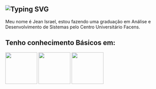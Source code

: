 ## ![Typing SVG](https://readme-typing-svg.demolab.com/?lines=Olá!+👋;Bem+Vindo+ao+Meu+GitHub)

Meu nome é Jean Israel, estou fazendo uma graduação em Análise e Desenvolvimento de Sistemas pelo Centro Universitário Facens.

## Tenho conhecimento Básicos em:
<img src="https://cdn.jsdelivr.net/gh/devicons/devicon/icons/java/java-original-wordmark.svg" width="100" height="100"/> <img src="https://cdn.jsdelivr.net/gh/devicons/devicon/icons/python/python-original-wordmark.svg" width="100" height="100"/> <img src="https://cdn.jsdelivr.net/gh/devicons/devicon/icons/mysql/mysql-original-wordmark.svg" width="100" height="100"/>


